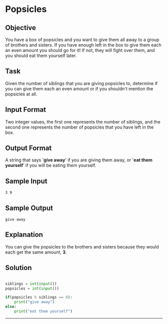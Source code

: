 # Popsicles
## Objective

You have a box of popsicles and you want to give them all away to a group of brothers and sisters. If you have enough left in the box to give them each an even amount you should go for it! If not, they will fight over them, and you should eat them yourself later. 
 

## Task 

Given the number of siblings that you are giving popsicles to, determine if you can give them each an even amount or if you shouldn't mention the popsicles at all. 


## Input Format 

Two integer values, the first one represents the number of siblings, and the second one represents the number of popsicles that you have left in the box. 


## Output Format 

A string that says '**give away**' if you are giving them away, or '**eat them yourself**' if you will be eating them yourself. 


## Sample Input 

```
3 9 
```


## Sample Output 

```
give away 
```


## Explanation 

You can give the popsicles to the brothers and sisters because they would each get the same amount, **3**.


## Solution

```python

siblings = int(input())
popsicles = int(input())

if(popsicles % siblings == 0):
    print("give away")
else:
    print("eat them yourself")

```


---